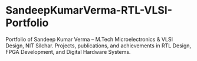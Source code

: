 # SandeepKumarVerma-RTL-VLSI-Portfolio
Portfolio of Sandeep Kumar Verma – M.Tech Microelectronics &amp; VLSI Design, NIT Silchar. Projects, publications, and achievements in RTL Design, FPGA Development, and Digital Hardware Systems.
